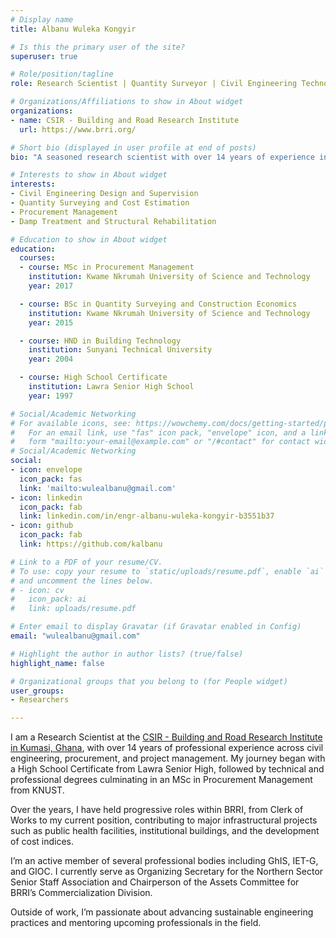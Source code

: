 ```yaml
---
# Display name
title: Albanu Wuleka Kongyir

# Is this the primary user of the site?
superuser: true

# Role/position/tagline
role: Research Scientist | Quantity Surveyor | Civil Engineering Technologist

# Organizations/Affiliations to show in About widget
organizations:
- name: CSIR - Building and Road Research Institute
  url: https://www.brri.org/

# Short bio (displayed in user profile at end of posts)
bio: "A seasoned research scientist with over 14 years of experience in civil engineering, construction supervision, procurement, and quantity surveying, currently serving at the CSIR - Building and Road Research Institute, Ghana."

# Interests to show in About widget
interests:
- Civil Engineering Design and Supervision
- Quantity Surveying and Cost Estimation
- Procurement Management
- Damp Treatment and Structural Rehabilitation

# Education to show in About widget
education:
  courses:
  - course: MSc in Procurement Management
    institution: Kwame Nkrumah University of Science and Technology
    year: 2017

  - course: BSc in Quantity Surveying and Construction Economics
    institution: Kwame Nkrumah University of Science and Technology
    year: 2015

  - course: HND in Building Technology
    institution: Sunyani Technical University
    year: 2004

  - course: High School Certificate
    institution: Lawra Senior High School
    year: 1997

# Social/Academic Networking
# For available icons, see: https://wowchemy.com/docs/getting-started/page-builder/#icons
#   For an email link, use "fas" icon pack, "envelope" icon, and a link in the
#   form "mailto:your-email@example.com" or "/#contact" for contact widget.
# Social/Academic Networking
social:
- icon: envelope
  icon_pack: fas
  link: 'mailto:wulealbanu@gmail.com'
- icon: linkedin
  icon_pack: fab
  link: linkedin.com/in/engr-albanu-wuleka-kongyir-b3551b37
- icon: github
  icon_pack: fab
  link: https://github.com/kalbanu

# Link to a PDF of your resume/CV.
# To use: copy your resume to `static/uploads/resume.pdf`, enable `ai` icons in `params.toml`, 
# and uncomment the lines below.
# - icon: cv
#   icon_pack: ai
#   link: uploads/resume.pdf

# Enter email to display Gravatar (if Gravatar enabled in Config)
email: "wulealbanu@gmail.com"

# Highlight the author in author lists? (true/false)
highlight_name: false

# Organizational groups that you belong to (for People widget)
user_groups:
- Researchers

---
```


I am a Research Scientist at the [CSIR - Building and Road Research Institute in Kumasi, Ghana](https://www.brri.org/), with over 14 years of professional experience across civil engineering, procurement, and project management. My journey began with a High School Certificate from Lawra Senior High, followed by technical and professional degrees culminating in an MSc in Procurement Management from KNUST.

Over the years, I have held progressive roles within BRRI, from Clerk of Works to my current position, contributing to major infrastructural projects such as public health facilities, institutional buildings, and the development of cost indices.

I’m an active member of several professional bodies including GhIS, IET-G, and GIOC. I currently serve as Organizing Secretary for the Northern Sector Senior Staff Association and Chairperson of the Assets Committee for BRRI’s Commercialization Division.

Outside of work, I’m passionate about advancing sustainable engineering practices and mentoring upcoming professionals in the field.

